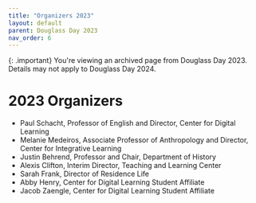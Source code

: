 ```yaml
---
title: "Organizers 2023"
layout: default
parent: Douglass Day 2023
nav_order: 6
---
```


{: .important}
You're viewing an archived page from Douglass Day 2023. Details may not apply to Douglass Day 2024.

# 2023 Organizers

- Paul Schacht, Professor of English and Director, Center for Digital Learning
- Melanie Medeiros, Associate Professor of Anthropology and Director, Center for Integrative Learning
- Justin Behrend, Professor and Chair, Department of History
- Alexis Clifton, Interim Director, Teaching and Learning Center
- Sarah Frank, Director of Residence Life
- Abby Henry, Center for Digital Learning Student Affiliate
- Jacob Zaengle, Center for Digital Learning Student Affiliate
